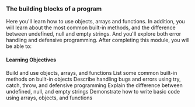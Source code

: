 ### The building blocks of a program

Here you'll learn how to use objects, arrays and functions. In addition, you will learn about the most common built-in methods, and the difference between undefined, null and empty strings. And you'll explore both error handling and defensive programming. After completing this module, you will be able to:

#### Learning Objectives

Build and use objects, arrays, and functions
List some common built-in methods on built-in objects
Describe handling bugs and errors using try, catch, throw, and defensive programming
Explain the difference between undefined, null, and empty strings
Demonstrate how to write basic code using arrays, objects, and functions